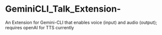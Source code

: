 # GeminiCLI_Talk_Extension-
An Extension for Gemini-CLI that enables voice (input) and audio (output); requires openAI for TTS currently
